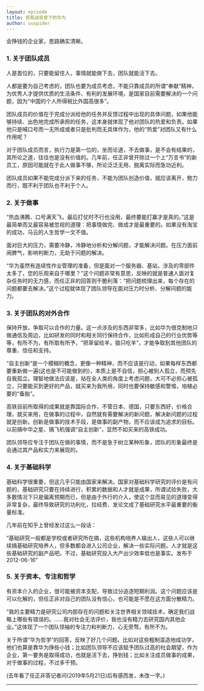 ```yaml
---
layout: episode
title: 贸易战背景下的华为
author: uuspider
---
```

会挣钱的企业家，思路确实清晰。

### 1. 关于团队成员

人是首位的，只要能留住人，事情就能做下去，团队就能活下去。

人都是要为自己考虑的，团队也要为成员考虑，不能只靠成员的所谓“奉献”精神，为优秀人才提供优质的生活条件、有利的发展环境，是国家目前需要解决的一个问题，因为“中国的个人所得税比外国高很多”。

团队成员的价值在于完成分派给他的任务并反馈过程中出现的具体问题，如果他能够持续、出色地完成所承担的任务，这本身就体现了他对团队的热爱和负责。如果他只是喊口号而一无所成或者只是批判而无具体作为，他的“热爱”对团队又有什么作用呢？

对于团队成员而言，执行力是第一位的，坐而论道，不去做事，是不会有结果的，其所论之道，往往也是没有价值的。几年前，任正非曾开除过一个上“万言书”的新员工，原因可能就在于此人做事不够，所论泛泛无用、脱离实际而急功近利。

团队成员如果不能完成分派下来的任务，不能为团队创造价值，就应该离开，勉力而行，既不利于团队也不利于个人。

### 2. 关于做事

“热血沸腾、口号满天飞，最后打仗时不行也没用，最终要能打赢才是真的。”这是最简单而又最容易被忽视的道理：把事情做完、做成才是最重要的。如果没有淘宝的成功，马云的人生哲学一文不值。

面对巨大的压力，需要冷静，冷静地分析和分解问题，才能解决问题。在压力面前闹脾气，影响判断力，无助于问题的解决。

“华为虽然有连续性作业管理的准备，但是面对一个服务器、基站，涉及的零部件太多了，您的乐观来自于哪里？”这个问题非常有意思，反映的就是普通人面对复杂任务时的无力感，而任正非的回答则干脆利落：“把问题梳理出来，每个存在的问题都要去解决。”这个过程就体现了团队领导在面对压力时分析、分解问题的能力。

### 3. 关于团队的对外合作

保持开放，争取可以合作的力量。这一点涉及的东西非常多，比如华为很克制地只做通信及周边，比如研发的同时和相关同行保持合作，比如形成自己的行业优势等等，有所不为，有所取有所予，“把草留给羊，狼只吃羊”，才能争取到其他团队的尊重、信任和支持。

“自主创新”是一个模糊的概念，更像一种精神，而不应该是行动，如果每样东西都要重新做一遍(这也是不可能做到的)，本质上是不自信，担心被别人孤立，而预先自我孤立。理智地做法应该是，站在全人类的角度上考虑问题，大可不必担心被孤立，只要能买到更好的产品，就买来为我所用，同时也要保持敏感和警惕，培植必要的“备胎”。

高铁目前所取得的成果就是靠国际合作，不管日本、德国，只要东西好，价格合理，就买来用，在做事的过程中，自然就有需要解决的新问题，解决新问题的过程就是创新。创新是做事的技术手段，是做事的副产物，而不应该成为追求的目标。以前搞中华之星、搞飞机强调“自主创新”，显然不如买来的高铁成功。

团队领导应专注于团队在做的事情，而不是急于树立某种形象，团队的形象最终是会通过其产品和实力来展现的。

### 4. 关于基础科学

基础科学很重要，但这几乎只能由国家来解决。国家对基础科学研究的评价是有问题的，基础研究只要在持续进行，积累的数据和人才就是成果，所谓试验失败，大多数情况下只是偏离预期而已，但是由于外行的介入，使这个显而易见的道理变得非常复杂，最终导致研究的功利化，拉经费、发论文成了基础研究水平最重要的衡量标准。

几年前在知乎上曾经发过这么一段话：

“基础研究一般都是学校或者研究所在搞，这些机构培养人输出人，这些人可以继续搞基础研究培养人，但多数都会进入公司企业，解决一些实际问题。人才就是这些基础研究的副产品吧。不过，基础研究投入大产出少效率低也是事实。发布于 2012-06-16”

### 5. 关于资本、专注和哲学

有资本介入的企业，很可能被资本支配，导致过分追逐短期利润。这个问题应该是可以化解的，但任正非对自己的团队没有信心，也可能是不愿在这方面分散精力。

“我的主要精力是研究公司内部存在的问题和关注世界相关领域技术，确定我们战略上哪些有错误的。……我对社会无法评价，我也没有精力去研究国内其他企业。”这体现了一个团队领袖的专注力和判断力，心无旁骛，有所不为。

关于所谓“华为哲学”的回答，反映了好几个问题。比如对这些粗制滥造地成功学，他们也算是靠华为挣些小钱；比如团队领导不应该赋予团队过高的社会期望，作为企业，第一要务是取得成功，也就是活下去，挣到钱；比如关注成员做事的成果，对于做事的过程，不过多干预。

(去年看了任正非答记者问(2019年5月21日)后有感而发，未改一字。)

***

